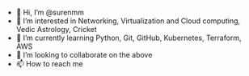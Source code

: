 - 👋 Hi, I’m @surenmm
- 👀 I’m interested in Networking, Virtualization and Cloud computing, Vedic Astrology, Cricket
- 🌱 I’m currently learning Python, Git, GitHub, Kubernetes, Terraform, AWS 
- 💞️ I’m looking to collaborate on the above
- 📫 How to reach me 

<!---
surenmm/surenmm is a ✨ special ✨ repository because its `README.md` (this file) appears on your GitHub profile.
You can click the Preview link to take a look at your changes.
--->
